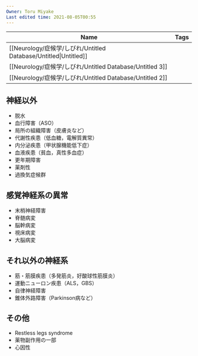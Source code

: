```yaml
---
Owner: Toru Miyake
Last edited time: 2021-08-05T00:55
---
```

  

|Name|Tags|
|---|---|
|[[Neurology/症候学/しびれ/Untitled Database/Untitled\|Untitled]]||
|[[Neurology/症候学/しびれ/Untitled Database/Untitled 3]]||
|[[Neurology/症候学/しびれ/Untitled Database/Untitled 2]]||

  
  

  

  

## 神経以外

- 脱水
- 血行障害（ASO）
- 局所の組織障害（皮膚炎など）
- 代謝性疾患（低血糖，電解質異常）
- 内分泌疾患（甲状腺機能低下症）
- 血液疾患（貧血，真性多血症）
- 更年期障害
- 薬剤性
- 過換気症候群

## 感覚神経系の異常

- 末梢神経障害
- 脊髄病変
- 脳幹病変
- 視床病変
- 大脳病変

## それ以外の神経系

- 筋・筋膜疾患（多発筋炎，好酸球性筋膜炎）
- 運動ニューロン疾患（ALS，GBS）
- 自律神経障害
- 錐体外路障害（Parkinson病など）

## その他

- Restless legs syndrome
- 薬物副作用の一部
- 心因性